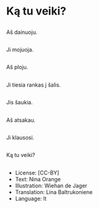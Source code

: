 # Ką tu veiki?

##
Aš dainuoju.

##
Ji mojuoja.

##
Aš ploju.

##
Ji tiesia rankas į šalis.

##
Jis šaukia.

##
Aš atsakau.

##
Ji klausosi.

##
Ką tu veiki?

##
* License: [CC-BY]
* Text: Nina Orange
* Illustration: Wiehan de Jager
* Translation: Lina Baltrukoniene
* Language: lt
